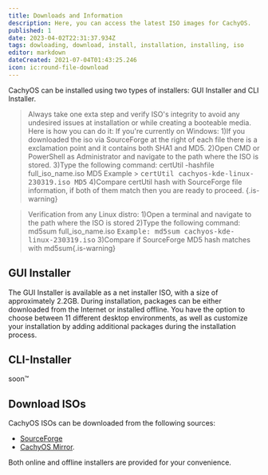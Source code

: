 ```yaml
---
title: Downloads and Information
description: Here, you can access the latest ISO images for CachyOS.
published: 1
date: 2023-04-02T22:31:37.934Z
tags: dowloading, download, install, installation, installing, iso
editor: markdown
dateCreated: 2021-07-04T01:43:25.246
icon: ic:round-file-download
---
```


CachyOS can be installed using two types of installers: GUI Installer and CLI Installer.

>Always take one exta step and verify ISO's integrity to avoid any undesired issues at installation or while creating a booteable media. Here is how you can do it:
If you're currently on Windows:
>1)If you downloaded the iso via SourceForge at the right of each file there is a exclamation point and it contains both SHA1 and MD5.
2)Open CMD or PowerShell as Administrator and navigate to the path where the ISO is stored.
3)Type the following command: certUtil -hashfile full_iso_name.iso MD5
Example > <kbd>certUtil cachyos-kde-linux-230319.iso MD5</kbd>
4)Compare certUtil hash with SourceForge file information, if both of them match then you are ready to proceed.
{.is-warning}

>Verification from any Linux distro:
1)Open a terminal and navigate to the path where the ISO is stored
2)Type the following command: md5sum full_iso_name.iso    <kbd>Example: md5sum cachyos-kde-linux-230319.iso</kbd>
3)Compare if SourceForge MD5 hash matches with md5sum{.is-warning}

GUI Installer
-------------

The GUI Installer is available as a net installer ISO, with a size of approximately 2.2GB. During installation, packages can be either downloaded from the Internet or installed offline. You have the option to choose between 11 different desktop environments, as well as customize your installation by adding additional packages during the installation process.

CLI-Installer
-------------

soon:tm:

Download ISOs
-------------

CachyOS ISOs can be downloaded from the following sources:

*   [SourceForge](https://sourceforge.net/projects/cachyos-arch/files/)
*   [CachyOS Mirror](https://mirror.cachyos.org/ISO/).

Both online and offline installers are provided for your convenience.
